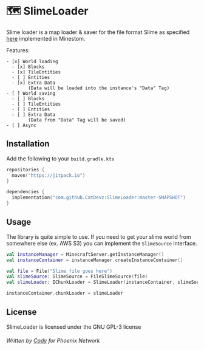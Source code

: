 # 🗺️ SlimeLoader

Slime loader is a map loader & saver for the file format Slime as specified [here](https://github.com/PhoenixNetwork/SlimeLoader/blob/master/SLIME_FORMAT.txt) implemented in Minestom.

Features:
```
- [x] World loading
  - [x] Blocks
  - [x] TileEntities
  - [ ] Entities
  - [x] Extra Data
        (Data will be loaded into the instance's "Data" Tag)
- [ ] World saving
  - [ ] Blocks
  - [ ] TileEntities
  - [ ] Entities
  - [ ] Extra Data
        (Data from "Data" Tag will be saved)
- [ ] Async
```

## Installation

Add the following to your `build.gradle.kts`

```kotlin
repositories { 
  maven("https://jitpack.io")
}

dependencies { 
  implementation("com.github.CatDevz:SlimeLoader:master-SNAPSHOT")
}
```

## Usage

The library is quite simple to use. If you need to get your slime world from somewhere else (ex. AWS S3) you can implement the `SlimeSource` interface. 

```kotlin
val instanceManager = MinecraftServer.getInstanceManager()
val instanceContainer = instanceManager.createInstanceContainer()

val file = File("Slime file goes here")
val slimeSource: SlimeSource = FileSlimeSource(file)
val slimeLoader: IChunkLoader = SlimeLoader(instanceContainer, slimeSource)

instanceContainer.chunkLoader = slimeLoader
```

## License

SlimeLoader is licensed under the GNU GPL-3 license

###### Written by [Cody](https://github.com/CatDevz) for Phoenix Network

